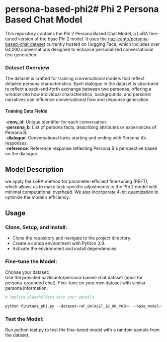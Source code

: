 # persona-based-phi2# Phi 2 Persona Based Chat Model
This repository contains the Phi 2 Persona Based Chat Model, a LoRA fine-tuned version of the base Phi 2 model. 
It uses the [nazlicanto/persona-based-chat dataset](https://huggingface.co/nazlicanto/phi-2-persona-chat) currently hosted on Hugging Face, which includes over 64,000 conversations designed to enhance personalized conversational text generation.

### Dataset Overview
The dataset is crafted for training conversational models that reflect detailed persona characteristics. Each dialogue in the dataset is structured to reflect a back-and-forth exchange between two personas, offering a window into how individual characteristics, backgrounds, and personal narratives can influence conversational flow and response generation. 

####  Training Data Fields
-**conv_id**:  Unique identifier for each conversation.  
-**persona_b**:  List of persona facts, describing attributes or experiences of Persona B.  
-**dialogue**:  Conversational turns starting and ending with Persona A’s responses.  
-**reference**:  Reference response reflecting Persona B's perspective based on the dialogue.  


## Model Description
we apply the LoRA method for parameter-efficient fine-tuning (PEFT), which allows us to make task-specific adjustments to the Phi 2 model with minimal computational overhead. We also incorporate 4-bit quantization to optimize the model’s efficiency.  

## Usage
### Clone, Setup, and Install:

- Clone the repository and navigate to the project directory.  
- Create a conda environment with Python 3.9.  
- Activate the environment and install dependencies

### Fine-tune the Model:

Choose your dataset:  
Use the provided nazlicanto/persona-based-chat dataset (ideal for persona-grounded chat).
Fine-tune on your own dataset with similar persona information.



```python
# Replace placeholders with your details

python finetune_phi.py --dataset=<HF_DATASET_ID_OR_PATH> --base_model="microsoft/phi-2" --model_name=<YOUR_MODEL_NAME> --auth_token=<HF_AUTH_TOKEN> --push_to_hub
```


### Test the Model:

Run python test.py to test the fine-tuned model with a random sample from the dataset.

